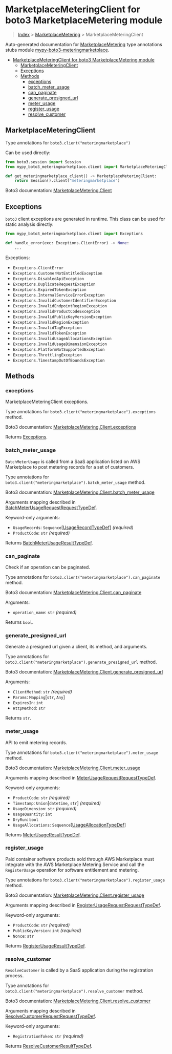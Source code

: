 <a id="marketplacemeteringclient-for-boto3-marketplacemetering-module"></a>

# MarketplaceMeteringClient for boto3 MarketplaceMetering module

> [Index](..) > [MarketplaceMetering](.) > MarketplaceMeteringClient

Auto-generated documentation for
[MarketplaceMetering](https://boto3.amazonaws.com/v1/documentation/api/latest/reference/services/meteringmarketplace.html#MarketplaceMetering)
type annotations stubs module
[mypy-boto3-meteringmarketplace](https://pypi.org/project/mypy-boto3-meteringmarketplace/).

- [MarketplaceMeteringClient for boto3 MarketplaceMetering module](#marketplacemeteringclient-for-boto3-marketplacemetering-module)
  - [MarketplaceMeteringClient](#marketplacemeteringclient)
  - [Exceptions](#exceptions)
  - [Methods](#methods)
    - [exceptions](#exceptions)
    - [batch_meter_usage](#batch_meter_usage)
    - [can_paginate](#can_paginate)
    - [generate_presigned_url](#generate_presigned_url)
    - [meter_usage](#meter_usage)
    - [register_usage](#register_usage)
    - [resolve_customer](#resolve_customer)

<a id="marketplacemeteringclient"></a>

## MarketplaceMeteringClient

Type annotations for `boto3.client("meteringmarketplace")`

Can be used directly:

```python
from boto3.session import Session
from mypy_boto3_meteringmarketplace.client import MarketplaceMeteringClient

def get_meteringmarketplace_client() -> MarketplaceMeteringClient:
    return Session().client("meteringmarketplace")
```

Boto3 documentation:
[MarketplaceMetering.Client](https://boto3.amazonaws.com/v1/documentation/api/latest/reference/services/meteringmarketplace.html#MarketplaceMetering.Client)

<a id="exceptions"></a>

## Exceptions

`boto3` client exceptions are generated in runtime. This class can be used for
static analysis directly:

```python
from mypy_boto3_meteringmarketplace.client import Exceptions

def handle_error(exc: Exceptions.ClientError) -> None:
    ...
```

Exceptions:

- `Exceptions.ClientError`
- `Exceptions.CustomerNotEntitledException`
- `Exceptions.DisabledApiException`
- `Exceptions.DuplicateRequestException`
- `Exceptions.ExpiredTokenException`
- `Exceptions.InternalServiceErrorException`
- `Exceptions.InvalidCustomerIdentifierException`
- `Exceptions.InvalidEndpointRegionException`
- `Exceptions.InvalidProductCodeException`
- `Exceptions.InvalidPublicKeyVersionException`
- `Exceptions.InvalidRegionException`
- `Exceptions.InvalidTagException`
- `Exceptions.InvalidTokenException`
- `Exceptions.InvalidUsageAllocationsException`
- `Exceptions.InvalidUsageDimensionException`
- `Exceptions.PlatformNotSupportedException`
- `Exceptions.ThrottlingException`
- `Exceptions.TimestampOutOfBoundsException`

<a id="methods"></a>

## Methods

<a id="exceptions"></a>

### exceptions

MarketplaceMeteringClient exceptions.

Type annotations for `boto3.client("meteringmarketplace").exceptions` method.

Boto3 documentation:
[MarketplaceMetering.Client.exceptions](https://boto3.amazonaws.com/v1/documentation/api/latest/reference/services/meteringmarketplace.html#MarketplaceMetering.Client.exceptions)

Returns [Exceptions](#exceptions).

<a id="batch_meter_usage"></a>

### batch_meter_usage

`BatchMeterUsage` is called from a SaaS application listed on AWS Marketplace
to post metering records for a set of customers.

Type annotations for `boto3.client("meteringmarketplace").batch_meter_usage`
method.

Boto3 documentation:
[MarketplaceMetering.Client.batch_meter_usage](https://boto3.amazonaws.com/v1/documentation/api/latest/reference/services/meteringmarketplace.html#MarketplaceMetering.Client.batch_meter_usage)

Arguments mapping described in
[BatchMeterUsageRequestRequestTypeDef](./type_defs.md#batchmeterusagerequestrequesttypedef).

Keyword-only arguments:

- `UsageRecords`:
  `Sequence`\[[UsageRecordTypeDef](./type_defs.md#usagerecordtypedef)\]
  *(required)*
- `ProductCode`: `str` *(required)*

Returns
[BatchMeterUsageResultTypeDef](./type_defs.md#batchmeterusageresulttypedef).

<a id="can_paginate"></a>

### can_paginate

Check if an operation can be paginated.

Type annotations for `boto3.client("meteringmarketplace").can_paginate` method.

Boto3 documentation:
[MarketplaceMetering.Client.can_paginate](https://boto3.amazonaws.com/v1/documentation/api/latest/reference/services/meteringmarketplace.html#MarketplaceMetering.Client.can_paginate)

Arguments:

- `operation_name`: `str` *(required)*

Returns `bool`.

<a id="generate_presigned_url"></a>

### generate_presigned_url

Generate a presigned url given a client, its method, and arguments.

Type annotations for
`boto3.client("meteringmarketplace").generate_presigned_url` method.

Boto3 documentation:
[MarketplaceMetering.Client.generate_presigned_url](https://boto3.amazonaws.com/v1/documentation/api/latest/reference/services/meteringmarketplace.html#MarketplaceMetering.Client.generate_presigned_url)

Arguments:

- `ClientMethod`: `str` *(required)*
- `Params`: `Mapping`\[`str`, `Any`\]
- `ExpiresIn`: `int`
- `HttpMethod`: `str`

Returns `str`.

<a id="meter_usage"></a>

### meter_usage

API to emit metering records.

Type annotations for `boto3.client("meteringmarketplace").meter_usage` method.

Boto3 documentation:
[MarketplaceMetering.Client.meter_usage](https://boto3.amazonaws.com/v1/documentation/api/latest/reference/services/meteringmarketplace.html#MarketplaceMetering.Client.meter_usage)

Arguments mapping described in
[MeterUsageRequestRequestTypeDef](./type_defs.md#meterusagerequestrequesttypedef).

Keyword-only arguments:

- `ProductCode`: `str` *(required)*
- `Timestamp`: `Union`\[`datetime`, `str`\] *(required)*
- `UsageDimension`: `str` *(required)*
- `UsageQuantity`: `int`
- `DryRun`: `bool`
- `UsageAllocations`:
  `Sequence`\[[UsageAllocationTypeDef](./type_defs.md#usageallocationtypedef)\]

Returns [MeterUsageResultTypeDef](./type_defs.md#meterusageresulttypedef).

<a id="register_usage"></a>

### register_usage

Paid container software products sold through AWS Marketplace must integrate
with the AWS Marketplace Metering Service and call the `RegisterUsage`
operation for software entitlement and metering.

Type annotations for `boto3.client("meteringmarketplace").register_usage`
method.

Boto3 documentation:
[MarketplaceMetering.Client.register_usage](https://boto3.amazonaws.com/v1/documentation/api/latest/reference/services/meteringmarketplace.html#MarketplaceMetering.Client.register_usage)

Arguments mapping described in
[RegisterUsageRequestRequestTypeDef](./type_defs.md#registerusagerequestrequesttypedef).

Keyword-only arguments:

- `ProductCode`: `str` *(required)*
- `PublicKeyVersion`: `int` *(required)*
- `Nonce`: `str`

Returns
[RegisterUsageResultTypeDef](./type_defs.md#registerusageresulttypedef).

<a id="resolve_customer"></a>

### resolve_customer

`ResolveCustomer` is called by a SaaS application during the registration
process.

Type annotations for `boto3.client("meteringmarketplace").resolve_customer`
method.

Boto3 documentation:
[MarketplaceMetering.Client.resolve_customer](https://boto3.amazonaws.com/v1/documentation/api/latest/reference/services/meteringmarketplace.html#MarketplaceMetering.Client.resolve_customer)

Arguments mapping described in
[ResolveCustomerRequestRequestTypeDef](./type_defs.md#resolvecustomerrequestrequesttypedef).

Keyword-only arguments:

- `RegistrationToken`: `str` *(required)*

Returns
[ResolveCustomerResultTypeDef](./type_defs.md#resolvecustomerresulttypedef).
